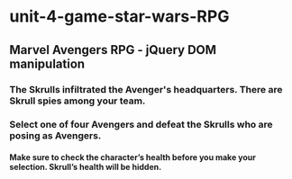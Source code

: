 # unit-4-game-star-wars-RPG
## Marvel Avengers RPG - jQuery DOM manipulation

### The Skrulls infiltrated the Avenger's headquarters. There are Skrull spies among your team.

### Select one of four Avengers and defeat the Skrulls who are posing as Avengers.

#### Make sure to check the character’s health before you make your selection.  Skrull’s health will be hidden.
